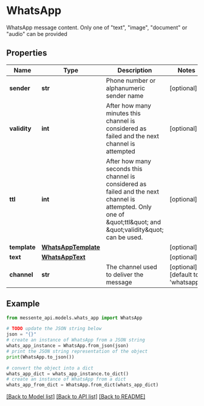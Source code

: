 # WhatsApp

WhatsApp message content.   Only one of \"text\", \"image\", \"document\" or \"audio\" can be provided

## Properties

Name | Type | Description | Notes
------------ | ------------- | ------------- | -------------
**sender** | **str** | Phone number or alphanumeric sender name | [optional] 
**validity** | **int** | After how many minutes this channel is   considered as failed and the next channel is attempted | [optional] 
**ttl** | **int** | After how many seconds this channel is considered as failed and the next channel is attempted.       Only one of \&quot;ttl\&quot; and \&quot;validity\&quot; can be used. | [optional] 
**template** | [**WhatsAppTemplate**](WhatsAppTemplate.md) |  | [optional] 
**text** | [**WhatsAppText**](WhatsAppText.md) |  | [optional] 
**channel** | **str** | The channel used to deliver the message | [optional] [default to 'whatsapp']

## Example

```python
from messente_api.models.whats_app import WhatsApp

# TODO update the JSON string below
json = "{}"
# create an instance of WhatsApp from a JSON string
whats_app_instance = WhatsApp.from_json(json)
# print the JSON string representation of the object
print(WhatsApp.to_json())

# convert the object into a dict
whats_app_dict = whats_app_instance.to_dict()
# create an instance of WhatsApp from a dict
whats_app_from_dict = WhatsApp.from_dict(whats_app_dict)
```
[[Back to Model list]](../README.md#documentation-for-models) [[Back to API list]](../README.md#documentation-for-api-endpoints) [[Back to README]](../README.md)


